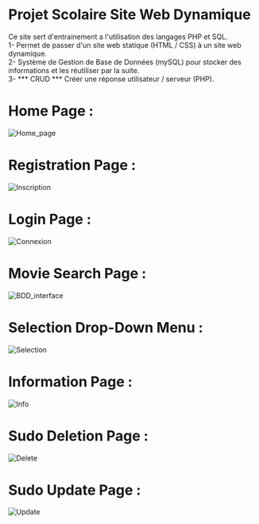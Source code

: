 # Projet Scolaire Site Web Dynamique

Ce site sert d'entrainement a l'utilisation des langages PHP et SQL. <br>
1- Permet de passer d'un site web statique (HTML / CSS) à un site web dynamique. <br>
2- Système de Gestion de Base de Données (mySQL) pour stocker des informations et les réutiliser par la suite. <br>
3- *** CRUD *** Créer une réponse utilisateur / serveur (PHP). <br>

# Home Page :

![Home_page](https://user-images.githubusercontent.com/116463750/226604965-7e67cabe-82cc-4f6a-8de1-3b1f289c48ae.png)

# Registration Page :

![Inscription](https://user-images.githubusercontent.com/116463750/226605940-49803dc1-3419-4b44-8c95-4e7cd3df3966.png)

# Login Page :

![Connexion](https://user-images.githubusercontent.com/116463750/226605951-cae18901-2ec9-47bd-9f5c-955d3f5cbd25.png)

# Movie Search Page :

![BDD_interface](https://user-images.githubusercontent.com/116463750/226608608-6c5b5d4d-e99a-4bcd-872d-dc5b5c27fafa.png)

# Selection Drop-Down Menu  :

![Selection](https://user-images.githubusercontent.com/116463750/226609451-fba71d97-e700-4513-a60c-91da23cc9373.png)

# Information Page :

![Info](https://user-images.githubusercontent.com/116463750/226610705-85602a7d-392c-4156-9d86-d82e6e8599e9.png)

# Sudo Deletion Page :

![Delete](https://user-images.githubusercontent.com/116463750/226611223-6df9686f-471b-4cb5-a442-2d52d33e726c.png)

# Sudo Update Page :

![Update](https://user-images.githubusercontent.com/116463750/226611920-e706b9be-a4fd-4840-a28f-b0dce44c8296.png)


